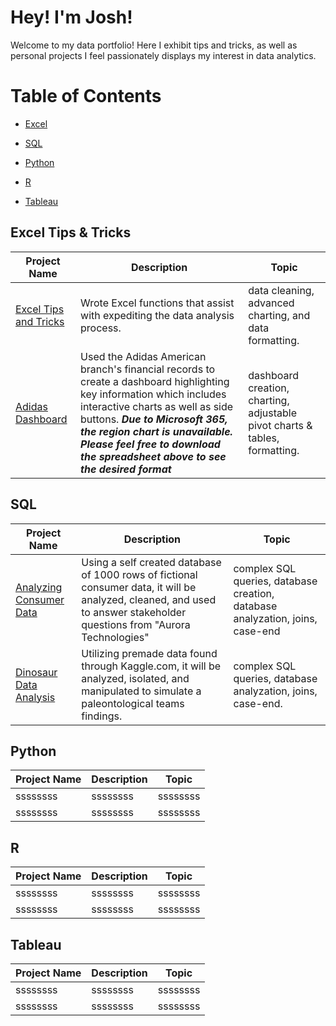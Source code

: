 # **Hey! I'm Josh!**
Welcome to my data portfolio! Here I exhibit tips and tricks, as well as personal projects I feel passionately displays my interest in data analytics.
# Table of Contents
* [Excel](#Excel-Tips--Tricks)
  
* [SQL](#SQL)

* [Python](#Python)

* [R](#R)

* [Tableau](#Tableau)

## Excel Tips & Tricks
Project Name  | Description   |  Topic
------------- | ------------- | ------------------
 [Excel Tips and Tricks](https://github.com/Josh9182/Excel-Tips-and-Tricks)| Wrote Excel functions that assist with expediting the data analysis process. | data cleaning, advanced charting, and data formatting.
[Adidas Dashboard](https://onedrive.live.com/embed?resid=E7F4C2A84C0D68A6%213013&authkey=!APgJWLLcjliw_b8&em=2) | Used the Adidas American branch's financial records to create a dashboard highlighting key information which includes interactive charts as well as side buttons. ***Due to Microsoft 365, the region chart is unavailable. Please feel free to download the spreadsheet above to see the desired format*** | dashboard creation, charting, adjustable pivot charts & tables, formatting. 

## SQL
Project Name  | Description   |  Topic
------------- | ------------- | ------------------
[Analyzing Consumer Data](https://github.com/Josh9182/SQL-Projects/tree/main/SQL-Portfolio) | Using a self created database of 1000 rows of fictional consumer data, it will be analyzed, cleaned, and used to answer stakeholder questions from "Aurora Technologies"| complex SQL queries, database creation, database analyzation, joins, case-end
[Dinosaur Data Analysis](https://github.com/Josh9182/SQL-Projects/tree/main/SQL-Portfolio-Dinosaur) | Utilizing premade data found through Kaggle.com, it will be analyzed, isolated, and manipulated to simulate a paleontological teams findings. | complex SQL queries, database analyzation, joins, case-end.

## Python 
Project Name  | Description   |  Topic
------------- | ------------- | ------------------
 ssssssss| ssssssss  | ssssssss
 ssssssss | ssssssss | ssssssss
 
## R
Project Name  | Description   |  Topic
------------- | ------------- | ------------------
 ssssssss| ssssssss  | ssssssss
 ssssssss | ssssssss | ssssssss

## Tableau
Project Name  | Description   |  Topic
------------- | ------------- | ------------------
 ssssssss| ssssssss  | ssssssss
 ssssssss | ssssssss | ssssssss

